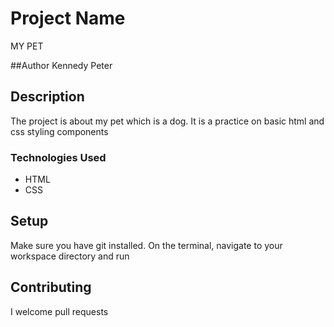 # Project Name

MY PET

##Author
Kennedy Peter

## Description

The project is about my pet which is a dog. It is a practice on basic html and css styling components

### Technologies Used
* HTML
* CSS

## Setup

Make sure you have git installed. On the terminal, navigate to your workspace directory and run


## Contributing

I welcome pull requests

